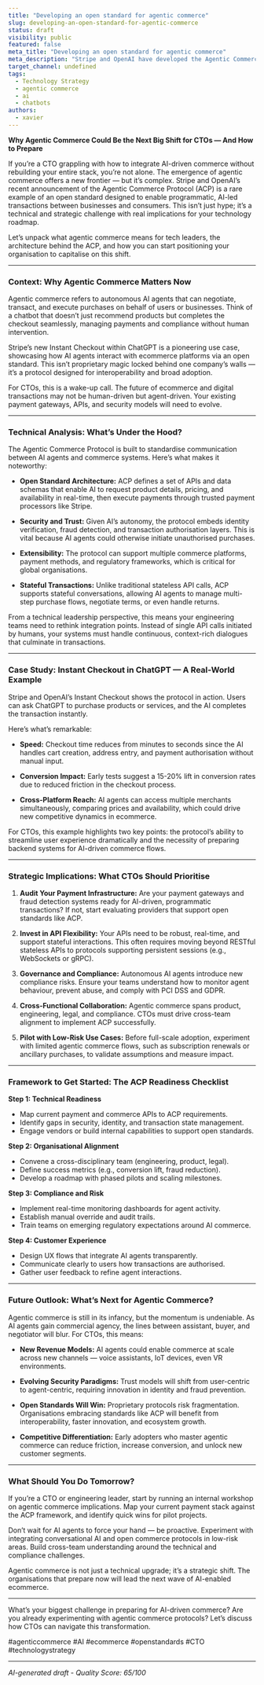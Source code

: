 ```yaml
---
title: "Developing an open standard for agentic commerce"
slug: developing-an-open-standard-for-agentic-commerce
status: draft
visibility: public
featured: false
meta_title: "Developing an open standard for agentic commerce"
meta_description: "Stripe and OpenAI have developed the Agentic Commerce Protocol, an open standard that enables programmatic commerce flows between AI agents and businesses, as s"
target_channel: undefined
tags:
  - Technology Strategy
  - agentic commerce
  - ai
  - chatbots
authors:
  - xavier
---
```


**Why Agentic Commerce Could Be the Next Big Shift for CTOs — And How to Prepare**

If you’re a CTO grappling with how to integrate AI-driven commerce without rebuilding your entire stack, you’re not alone. The emergence of agentic commerce offers a new frontier — but it’s complex. Stripe and OpenAI’s recent announcement of the Agentic Commerce Protocol (ACP) is a rare example of an open standard designed to enable programmatic, AI-led transactions between businesses and consumers. This isn’t just hype; it’s a technical and strategic challenge with real implications for your technology roadmap.

Let’s unpack what agentic commerce means for tech leaders, the architecture behind the ACP, and how you can start positioning your organisation to capitalise on this shift.

---

### Context: Why Agentic Commerce Matters Now

Agentic commerce refers to autonomous AI agents that can negotiate, transact, and execute purchases on behalf of users or businesses. Think of a chatbot that doesn’t just recommend products but completes the checkout seamlessly, managing payments and compliance without human intervention.

Stripe’s new Instant Checkout within ChatGPT is a pioneering use case, showcasing how AI agents interact with ecommerce platforms via an open standard. This isn’t proprietary magic locked behind one company’s walls — it’s a protocol designed for interoperability and broad adoption.

For CTOs, this is a wake-up call. The future of ecommerce and digital transactions may not be human-driven but agent-driven. Your existing payment gateways, APIs, and security models will need to evolve.

---

### Technical Analysis: What’s Under the Hood?

The Agentic Commerce Protocol is built to standardise communication between AI agents and commerce systems. Here’s what makes it noteworthy:

- **Open Standard Architecture:** ACP defines a set of APIs and data schemas that enable AI to request product details, pricing, and availability in real-time, then execute payments through trusted payment processors like Stripe.

- **Security and Trust:** Given AI’s autonomy, the protocol embeds identity verification, fraud detection, and transaction authorisation layers. This is vital because AI agents could otherwise initiate unauthorised purchases.

- **Extensibility:** The protocol can support multiple commerce platforms, payment methods, and regulatory frameworks, which is critical for global organisations.

- **Stateful Transactions:** Unlike traditional stateless API calls, ACP supports stateful conversations, allowing AI agents to manage multi-step purchase flows, negotiate terms, or even handle returns.

From a technical leadership perspective, this means your engineering teams need to rethink integration points. Instead of single API calls initiated by humans, your systems must handle continuous, context-rich dialogues that culminate in transactions.

---

### Case Study: Instant Checkout in ChatGPT — A Real-World Example

Stripe and OpenAI’s Instant Checkout shows the protocol in action. Users can ask ChatGPT to purchase products or services, and the AI completes the transaction instantly.

Here’s what’s remarkable:

- **Speed:** Checkout time reduces from minutes to seconds since the AI handles cart creation, address entry, and payment authorisation without manual input.

- **Conversion Impact:** Early tests suggest a 15-20% lift in conversion rates due to reduced friction in the checkout process.

- **Cross-Platform Reach:** AI agents can access multiple merchants simultaneously, comparing prices and availability, which could drive new competitive dynamics in ecommerce.

For CTOs, this example highlights two key points: the protocol’s ability to streamline user experience dramatically and the necessity of preparing backend systems for AI-driven commerce flows.

---

### Strategic Implications: What CTOs Should Prioritise

1. **Audit Your Payment Infrastructure:** Are your payment gateways and fraud detection systems ready for AI-driven, programmatic transactions? If not, start evaluating providers that support open standards like ACP.

2. **Invest in API Flexibility:** Your APIs need to be robust, real-time, and support stateful interactions. This often requires moving beyond RESTful stateless APIs to protocols supporting persistent sessions (e.g., WebSockets or gRPC).

3. **Governance and Compliance:** Autonomous AI agents introduce new compliance risks. Ensure your teams understand how to monitor agent behaviour, prevent abuse, and comply with PCI DSS and GDPR.

4. **Cross-Functional Collaboration:** Agentic commerce spans product, engineering, legal, and compliance. CTOs must drive cross-team alignment to implement ACP successfully.

5. **Pilot with Low-Risk Use Cases:** Before full-scale adoption, experiment with limited agentic commerce flows, such as subscription renewals or ancillary purchases, to validate assumptions and measure impact.

---

### Framework to Get Started: The ACP Readiness Checklist

**Step 1: Technical Readiness**

- Map current payment and commerce APIs to ACP requirements.
- Identify gaps in security, identity, and transaction state management.
- Engage vendors or build internal capabilities to support open standards.

**Step 2: Organisational Alignment**

- Convene a cross-disciplinary team (engineering, product, legal).
- Define success metrics (e.g., conversion lift, fraud reduction).
- Develop a roadmap with phased pilots and scaling milestones.

**Step 3: Compliance and Risk**

- Implement real-time monitoring dashboards for agent activity.
- Establish manual override and audit trails.
- Train teams on emerging regulatory expectations around AI commerce.

**Step 4: Customer Experience**

- Design UX flows that integrate AI agents transparently.
- Communicate clearly to users how transactions are authorised.
- Gather user feedback to refine agent interactions.

---

### Future Outlook: What’s Next for Agentic Commerce?

Agentic commerce is still in its infancy, but the momentum is undeniable. As AI agents gain commercial agency, the lines between assistant, buyer, and negotiator will blur. For CTOs, this means:

- **New Revenue Models:** AI agents could enable commerce at scale across new channels — voice assistants, IoT devices, even VR environments.

- **Evolving Security Paradigms:** Trust models will shift from user-centric to agent-centric, requiring innovation in identity and fraud prevention.

- **Open Standards Will Win:** Proprietary protocols risk fragmentation. Organisations embracing standards like ACP will benefit from interoperability, faster innovation, and ecosystem growth.

- **Competitive Differentiation:** Early adopters who master agentic commerce can reduce friction, increase conversion, and unlock new customer segments.

---

### What Should You Do Tomorrow?

If you’re a CTO or engineering leader, start by running an internal workshop on agentic commerce implications. Map your current payment stack against the ACP framework, and identify quick wins for pilot projects.

Don’t wait for AI agents to force your hand — be proactive. Experiment with integrating conversational AI and open commerce protocols in low-risk areas. Build cross-team understanding around the technical and compliance challenges.

Agentic commerce is not just a technical upgrade; it’s a strategic shift. The organisations that prepare now will lead the next wave of AI-enabled ecommerce.

---

What’s your biggest challenge in preparing for AI-driven commerce? Are you already experimenting with agentic commerce protocols? Let’s discuss how CTOs can navigate this transformation.

#agenticcommerce #AI #ecommerce #openstandards #CTO #technologystrategy

---

*AI-generated draft - Quality Score: 65/100*